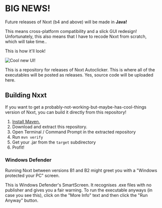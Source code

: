 # **BIG NEWS!**

Future releases of Nxxt (b4 and above) will be made in **Java!**

This means cross-platform compatibility and a slick GUI redesign!
Unfortunately, this also means that I have to recode Nxxt from scratch,
which will take time..

This is how it'll look!

![Cool new UI!](https://imgur.com/UyO5wbm.png)



This is a repository for releases of Nxxt Autoclicker.
This is where all of the executables will be posted as releases.
Yes, source code will be uploaded here.

## Building Nxxt
If you want to get a probably-not-working-but-maybe-has-cool-things version of Nxxt, you can
build it directly from this repository!
1. [Install Maven.](https://maven.apache.org/install.html)
2. Download and extract this repository.
3. Open Terminal / Command Prompt in the extracted repository
4. Run `mvn verify`
5. Get your .jar from the `target` subdirectory
6. Profit!

### Windows Defender
Running Nxxt between versions B1 and B2 might greet you with a "Windows protected your PC" screen.

This is Windows Defender's SmartScreen. It recognises .exe files with no publisher
and gives you a fair warning. To run the executable anyways (in case you see this),
click on the "More Info" text and then click the "Run Anyway" button.
